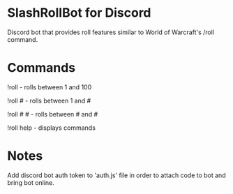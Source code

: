 # SlashRollBot for Discord
Discord bot that provides roll features similar to World of Warcraft's /roll command.

# Commands

!roll - rolls between 1 and 100

!roll # - rolls between 1 and #

!roll # # - rolls between # and #

!roll help - displays commands

# Notes
Add discord bot auth token to 'auth.js' file in order to attach code to bot and bring bot online.
